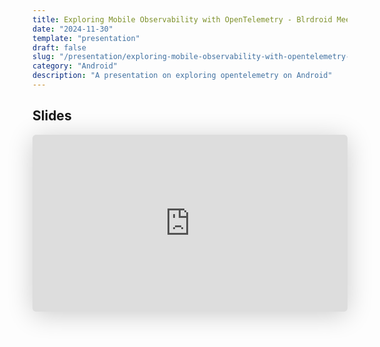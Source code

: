 ```yaml
---
title: Exploring Mobile Observability with OpenTelemetry - Blrdroid Meetup
date: "2024-11-30"
template: "presentation"
draft: false
slug: "/presentation/exploring-mobile-observability-with-opentelemetry-blrdroid-meetup/"
category: "Android"
description: "A presentation on exploring opentelemetry on Android"
---
```


## Slides
<iframe class="speakerdeck-iframe" frameborder="0" src="https://speakerdeck.com/player/69f11131edc542dfbd9bba6030df0e4c" title="Exploring Mobile Observability with OpenTelemetry" allowfullscreen="true" style="border: 0px; background: padding-box rgba(0, 0, 0, 0.1); margin: 0px; padding: 0px; border-radius: 6px; box-shadow: rgba(0, 0, 0, 0.2) 0px 5px 40px; width: 100%; height: auto; aspect-ratio: 560 / 315;" data-ratio="1.7777777777777777"></iframe>
